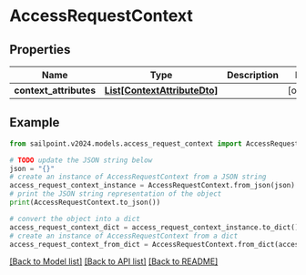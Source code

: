 # AccessRequestContext


## Properties

Name | Type | Description | Notes
------------ | ------------- | ------------- | -------------
**context_attributes** | [**List[ContextAttributeDto]**](ContextAttributeDto.md) |  | [optional] 

## Example

```python
from sailpoint.v2024.models.access_request_context import AccessRequestContext

# TODO update the JSON string below
json = "{}"
# create an instance of AccessRequestContext from a JSON string
access_request_context_instance = AccessRequestContext.from_json(json)
# print the JSON string representation of the object
print(AccessRequestContext.to_json())

# convert the object into a dict
access_request_context_dict = access_request_context_instance.to_dict()
# create an instance of AccessRequestContext from a dict
access_request_context_from_dict = AccessRequestContext.from_dict(access_request_context_dict)
```
[[Back to Model list]](../README.md#documentation-for-models) [[Back to API list]](../README.md#documentation-for-api-endpoints) [[Back to README]](../README.md)


